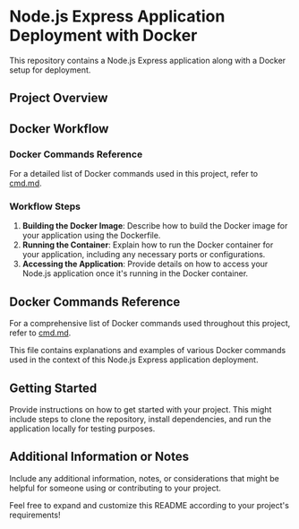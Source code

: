 # Node.js Express Application Deployment with Docker

This repository contains a Node.js Express application along with a Docker setup for deployment.

## Project Overview



## Docker Workflow

### Docker Commands Reference

For a detailed list of Docker commands used in this project, refer to [cmd.md](cmd.md).

### Workflow Steps



1. **Building the Docker Image**: Describe how to build the Docker image for your application using the Dockerfile.
2. **Running the Container**: Explain how to run the Docker container for your application, including any necessary ports or configurations.
3. **Accessing the Application**: Provide details on how to access your Node.js application once it's running in the Docker container.

## Docker Commands Reference

For a comprehensive list of Docker commands used throughout this project, refer to [cmd.md](cmd.md).

This file contains explanations and examples of various Docker commands used in the context of this Node.js Express application deployment.

## Getting Started

Provide instructions on how to get started with your project. This might include steps to clone the repository, install dependencies, and run the application locally for testing purposes.

## Additional Information or Notes

Include any additional information, notes, or considerations that might be helpful for someone using or contributing to your project.

Feel free to expand and customize this README according to your project's requirements!

